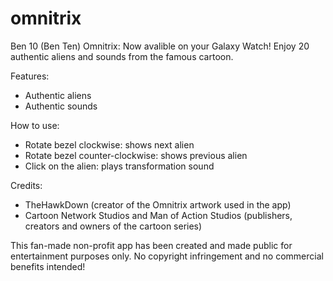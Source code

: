 # omnitrix
Ben 10 (Ben Ten) Omnitrix: Now avalible on your Galaxy Watch!
Enjoy 20 authentic aliens and sounds from the famous cartoon.

Features:
- Authentic aliens
- Authentic sounds

How to use:
- Rotate bezel clockwise: shows next alien
- Rotate bezel counter-clockwise: shows previous alien
- Click on the alien: plays transformation sound

Credits:
- TheHawkDown (creator of the Omnitrix artwork used in the app)
- Cartoon Network Studios and Man of Action Studios (publishers, creators and owners of the cartoon series)

This fan-made non-profit app has been created and made public for entertainment purposes only.
No copyright infringement and no commercial benefits intended!
